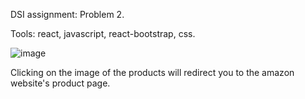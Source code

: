 DSI assignment:
Problem 2.

Tools:  react, javascript, react-bootstrap, css.

![image](https://user-images.githubusercontent.com/57458284/112728948-e27f8e80-8f53-11eb-83fb-d2a5adb6f02f.png)

Clicking on the image of the products will redirect you to the amazon website's product page.
